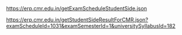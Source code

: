 https://erp.cmr.edu.in/getExamScheduleStudentSide.json

https://erp.cmr.edu.in/getStudentSideResultForCMR.json?examScheduleId=1031&examSemesterId=1&universitySyllabusId=182